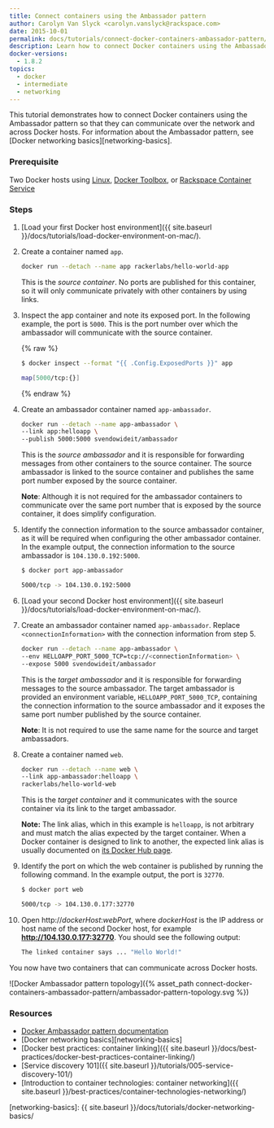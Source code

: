 ```yaml
---
title: Connect containers using the Ambassador pattern
author: Carolyn Van Slyck <carolyn.vanslyck@rackspace.com>
date: 2015-10-01
permalink: docs/tutorials/connect-docker-containers-ambassador-pattern/
description: Learn how to connect Docker containers using the Ambassador pattern so that they can communicate with each other over the network and across Docker hosts
docker-versions:
  - 1.8.2
topics:
  - docker
  - intermediate
  - networking
---
```


This tutorial demonstrates how to connect Docker containers using the Ambassador pattern
so that they can communicate over the network and across Docker hosts. For information about
the Ambassador pattern, see [Docker networking basics][networking-basics].

### Prerequisite

Two Docker hosts using [Linux][docker-linux], [Docker Toolbox][docker-toolbox], or [Rackspace Container Service][rcs]

[docker-linux]: http://docs.docker.com/linux/step_one/
[docker-toolbox]: https://www.docker.com/toolbox
[rcs]: http://mycluster.rackspacecloud.com/

### Steps

1. [Load your first Docker host environment]({{ site.baseurl }}/docs/tutorials/load-docker-environment-on-mac/).

2. Create a container named `app`.

    ```bash
    docker run --detach --name app rackerlabs/hello-world-app
    ```

    This is the _source container_. No ports are published for this container,
    so it will only communicate privately with other containers by using links.

3. Inspect the app container and note its exposed port. In the following example, the
    port is `5000`. This is the port number over which the ambassador will
    communicate with the source container.

    {% raw %}
    ```bash
    $ docker inspect --format "{{ .Config.ExposedPorts }}" app

    map[5000/tcp:{}]
    ```
    {% endraw %}

4. Create an ambassador container named `app-ambassador`.

    ```bash
    docker run --detach --name app-ambassador \
    --link app:helloapp \
    --publish 5000:5000 svendowideit/ambassador
    ```

    This is the _source ambassador_ and it is responsible for forwarding messages
    from other containers to the source container. The source ambassador is linked
    to the source container and publishes the same port number exposed by the source container.

    **Note**: Although it is not required for the ambassador containers to communicate over the same port
    number that is exposed by the source container, it does simplify configuration.

5. Identify the connection information to the source ambassador container, as it will be required
    when configuring the other ambassador container. In the example output,
    the connection information to the source ambassador is `104.130.0.192:5000`.

    ```bash
    $ docker port app-ambassador

    5000/tcp -> 104.130.0.192:5000
    ```

6. [Load your second Docker host environment]({{ site.baseurl }}/docs/tutorials/load-docker-environment-on-mac/).

7. Create an ambassador container named `app-ambassador`. Replace `<connectionInformation>` with
    the connection information from step 5.

    ```bash
    docker run --detach --name app-ambassador \
    --env HELLOAPP_PORT_5000_TCP=tcp://<connectionInformation> \
    --expose 5000 svendowideit/ambassador
    ```

    This is the _target ambassador_ and it is responsible for forwarding messages
    to the source ambassador. The target ambassador is provided an environment variable,
    `HELLOAPP_PORT_5000_TCP`, containing the connection information to the source ambassador
    and it exposes the same port number published by the source container.

    **Note**: It is not required to use the same name for the source and target ambassadors.

8. Create a container named `web`.

    ```bash
    docker run --detach --name web \
    --link app-ambassador:helloapp \
    rackerlabs/hello-world-web
    ```

    This is the _target container_ and it communicates with the source container
    via its link to the target ambassador.

    **Note:** The link alias, which in this example is `helloapp`, is not arbitrary and must match the alias expected by the target
    container. When a Docker container is designed to link to another, the expected
    link alias is usually documented on [its Docker Hub page](https://hub.docker.com/r/rackerlabs/hello-world-web/).

9. Identify the port on which the web container is published by running the following command.
    In the example output, the port is `32770`.

    ```bash
    $ docker port web

    5000/tcp -> 104.130.0.177:32770
    ```

10. Open http://_dockerHost_:_webPort_, where _dockerHost_ is the IP address or host name of the second Docker host,
    for example **http://104.130.0.177:32770**. You should see the following output:

      ```bash
      The linked container says ... "Hello World!"
      ```

You now have two containers that can communicate across Docker hosts.

![Docker Ambassador pattern topology]({% asset_path connect-docker-containers-ambassador-pattern/ambassador-pattern-topology.svg %})

### Resources

* [Docker Ambassador pattern documentation](https://docs.docker.com/articles/ambassador_pattern_linking/)
* [Docker networking basics][networking-basics]
* [Docker best practices: container linking]({{ site.baseurl }}/docs/best-practices/docker-best-practices-container-linking/)
* [Service discovery 101]({{ site.baseurl }}/tutorials/005-service-discovery-101/)
* [Introduction to container technologies: container networking]({{ site.baseurl }}/best-practices/container-technologies-networking/)

[networking-basics]: {{ site.baseurl }}/docs/tutorials/docker-networking-basics/

